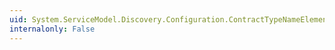 ```yaml
---
uid: System.ServiceModel.Discovery.Configuration.ContractTypeNameElementCollection
internalonly: False
---
```

